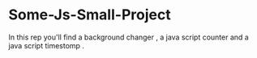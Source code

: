 # Some-Js-Small-Project
In this rep you'll find a background changer , a java script counter and a java script timestomp .
